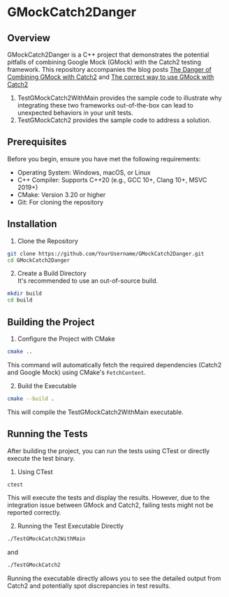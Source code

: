 # GMockCatch2Danger
## Overview
GMockCatch2Danger is a C++ project that demonstrates the potential pitfalls of combining Google Mock (GMock) with the Catch2 testing framework. This repository accompanies the blog posts [The Danger of Combining GMock with Catch2](https://asiltureli.github.io/2024/11/22/gmockcatch2danger) and [The correct way to use GMock with Catch2](https://asiltureli.github.io/2024/11/26/gmockcatch2adapter) 

1. TestGMockCatch2WithMain provides the sample code to illustrate why integrating these two frameworks out-of-the-box can lead to unexpected behaviors in your unit tests.
2. TestGMockCatch2 provides the sample code to address a solution. 

## Prerequisites
Before you begin, ensure you have met the following requirements:

- Operating System: Windows, macOS, or Linux
- C++ Compiler: Supports C++20 (e.g., GCC 10+, Clang 10+, MSVC 2019+)
- CMake: Version 3.20 or higher
- Git: For cloning the repository

## Installation

1. Clone the Repository

```bash
git clone https://github.com/YourUsername/GMockCatch2Danger.git
cd GMockCatch2Danger
```
2. Create a Build Directory  
It's recommended to use an out-of-source build.

```bash
mkdir build
cd build
```

## Building the Project  
1. Configure the Project with CMake

```bash
cmake ..
```  
This command will automatically fetch the required dependencies (Catch2 and Google Mock) using CMake's ```FetchContent```.

2. Build the Executable

```bash
cmake --build .
```  
This will compile the TestGMockCatch2WithMain executable.

## Running the Tests
After building the project, you can run the tests using CTest or directly execute the test binary.

1. Using CTest

```bash
ctest
```

This will execute the tests and display the results. However, due to the integration issue between GMock and Catch2, failing tests might not be reported correctly.

2. Running the Test Executable Directly

```bash
./TestGMockCatch2WithMain
```

and

```bash
./TestGMockCatch2
```

Running the executable directly allows you to see the detailed output from Catch2 and potentially spot discrepancies in test results.
